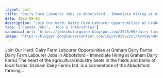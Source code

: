 ```yaml
---
layout: post
title: "Dairy Farm Labourer Jobs in Abbotsford - Immediate Hiring at Graham Dairy Farms"
date: 2025-09-02
description: "Join Our Herd: Dairy Farm Labourer Opportunities at Graham Dairy Farms Dairy Farm Labourer Jobs in Abbotsford - Immediate Hiring at Graham Dairy Farms The heart of the agricultural industry beats in the fields and barns of local farms. Graham Dairy Farms Ltd. is a cornerstone of the Abbotsford farming..."
tags: ['Canada Jobs', 'Jobs & Internships']
canonical_url: "https://jobscholarguide.blogspot.com/2025/09/dairy-farm-labourer-jobs-in-abbotsford.html"
image: "https://blogger.googleusercontent.com/img/b/R29vZ2xl/AVvXsEhHF4kv-v3P-bC3me9sgE0GwEJPzfQFIgjyXoNSdOvXqUkI8feSTVKbuiDV0XwVGlvzr0afNy80o-f3W5p6pmJJJyoAmym8hgBoQSvS_fce81LqUsxa0_YZbswaoqf2FPFjvwGJnP8BEwA2sB07aw-0XdinxC5glK0_r_4UAmMJlYQNCkpy-2b1iWAcOLS9/s72-c/Dairy%20Farm%20Labourer%20Jobs%20in%20Abbotsford%20-%20Immediate%20Hiring%20at%20Graham%20Dairy%20Farms.png"
---
```


Join Our Herd: Dairy Farm Labourer Opportunities at Graham Dairy Farms Dairy Farm Labourer Jobs in Abbotsford - Immediate Hiring at Graham Dairy Farms The heart of the agricultural industry beats in the fields and barns of local farms. Graham Dairy Farms Ltd. is a cornerstone of the Abbotsford farming...

